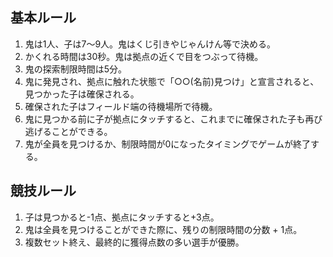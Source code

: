 ## 基本ルール
1. 鬼は1人、子は7〜9人。鬼はくじ引きやじゃんけん等で決める。
2. かくれる時間は30秒。鬼は拠点の近くで目をつぶって待機。
3. 鬼の探索制限時間は5分。
4. 鬼に発見され、拠点に触れた状態で「○○(名前)見つけ」と宣言されると、見つかった子は確保される。
5. 確保された子はフィールド端の待機場所で待機。
6. 鬼に見つかる前に子が拠点にタッチすると、これまでに確保された子も再び逃げることができる。
7. 鬼が全員を見つけるか、制限時間が0になったタイミングでゲームが終了する。

## 競技ルール
1. 子は見つかると-1点、拠点にタッチすると+3点。
2. 鬼は全員を見つけることができた際に、残りの制限時間の分数 + 1点。
3. 複数セット終え、最終的に獲得点数の多い選手が優勝。
